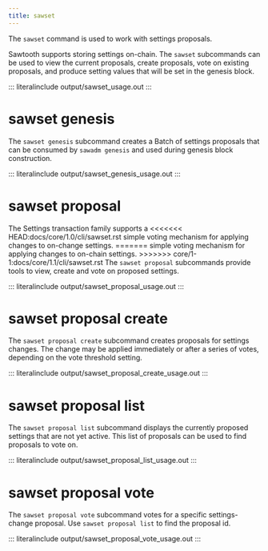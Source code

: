 ```yaml
---
title: sawset
---
```


The `sawset` command is used to work with settings proposals.

Sawtooth supports storing settings on-chain. The `sawset` subcommands
can be used to view the current proposals, create proposals, vote on
existing proposals, and produce setting values that will be set in the
genesis block.

::: literalinclude
output/sawset_usage.out
:::

# sawset genesis

The `sawset genesis` subcommand creates a Batch of settings proposals
that can be consumed by `sawadm genesis` and used during genesis block
construction.

::: literalinclude
output/sawset_genesis_usage.out
:::

# sawset proposal

The Settings transaction family supports a \<\<\<\<\<\<\<
HEAD:docs/core/1.0/cli/sawset.rst simple voting mechanism for applying
changes to on-change settings. ======= simple voting mechanism for
applying changes to on-chain settings. \>\>\>\>\>\>\>
core/1-1:docs/core/1.1/cli/sawset.rst The `sawset proposal` subcommands
provide tools to view, create and vote on proposed settings.

::: literalinclude
output/sawset_proposal_usage.out
:::

# sawset proposal create

The `sawset proposal create` subcommand creates proposals for settings
changes. The change may be applied immediately or after a series of
votes, depending on the vote threshold setting.

::: literalinclude
output/sawset_proposal_create_usage.out
:::

# sawset proposal list

The `sawset proposal list` subcommand displays the currently proposed
settings that are not yet active. This list of proposals can be used to
find proposals to vote on.

::: literalinclude
output/sawset_proposal_list_usage.out
:::

# sawset proposal vote

The `sawset proposal vote` subcommand votes for a specific
settings-change proposal. Use `sawset proposal list` to find the
proposal id.

::: literalinclude
output/sawset_proposal_vote_usage.out
:::
